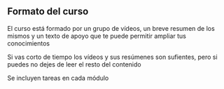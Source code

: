 ## Formato del curso

El curso está formado por un grupo de vídeos, un breve resumen de los mismos y un texto de apoyo que te puede permitir ampliar tus conocimientos

Si vas corto de tiempo los vídeos y sus resúmenes son sufientes, pero si puedes no dejes de leer el resto del contenido

Se incluyen tareas en cada módulo

